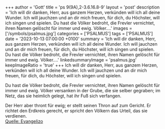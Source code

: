 +++
author = 'Gott'
title = 'ps 9(9A),2-3.6.16.8-9'
layout = 'post'
description = 'Ich will dir danken, Herr, aus ganzem Herzen, verkünden will ich all deine Wunder. Ich will jauchzen und an dir mich freuen, für dich, du Höchster, will ich singen und spielen.  Du hast die Völker bedroht, die Frevler vernichtet, ihren Namen gelöscht für immer und ewig. Völker....'
images = ['/symbols/psalmus.jpg']
categories = ['PSALMUS']
tags = ['PSALMUS']
date = '2023-10-13 07:00:00 +0100'
summary = 'Ich will dir danken, Herr, aus ganzem Herzen, verkünden will ich all deine Wunder. Ich will jauchzen und an dir mich freuen, für dich, du Höchster, will ich singen und spielen.  Du hast die Völker bedroht, die Frevler vernichtet, ihren Namen gelöscht für immer und ewig. Völker....'
linkedsummaryImage = 'psalmus.jpg'
keepImageRatio = 'true'
+++
Ich will dir danken, Herr, aus ganzem Herzen,
verkünden will ich all deine Wunder.
Ich will jauchzen und an dir mich freuen,
für dich, du Höchster, will ich singen und spielen.

Du hast die Völker bedroht, die Frevler vernichtet,
ihren Namen gelöscht für immer und ewig.
Völker versanken in der Grube, die sie selber gegraben;
im Netz, das sie heimlich gelegt, hat ihr Fuß sich verfangen.<!--more-->

Der Herr aber thront für ewig;
er stellt seinen Thron auf zum Gericht.
Er richtet den Erdkreis gerecht,
er spricht den Völkern das Urteil, das sie verdienen.<br> [Quelle: Evangelizo](https://evangeliumtagfuertag.org/DE/gospel)